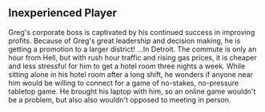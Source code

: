 ## Inexperienced Player

Greg's corporate boss is captivated by his continued success in improving profits. Because of Greg's great leadership and decision making, he is getting a promotion to a larger district! ...In Detroit. The commute is only an hour from Hell, but with rush hour traffic and rising gas prices, it is cheaper and less stressful for him to get a hotel room three nights a week. While sitting alone in his hotel room after a long shift, he wonders if anyone near him would be willing to connect for a game of no-stakes, no-pressure tabletop game. He brought his laptop with him, so an online game wouldn't be a problem, but also also wouldn't opposed to meeting in person.

